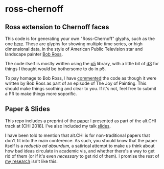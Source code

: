 # ross-chernoff

## Ross extension to Chernoff faces

This code is for generating your own "Ross-Chernoff" glyphs, such as the one [here](https://mcorrell.github.io/ross-chernoff/). These are glyphs for showing multiple time series, or high dimensional data, in the style of American Public Television star and landscape painter [Bob Ross](https://en.wikipedia.org/wiki/Bob_Ross).

The code itself is mostly written using the [p5](https://p5js.org/) library, with a little bit of [d3](https://d3js.org/) for things I thought would be bothersome to do in p5.

To pay homage to Bob Ross, I have [commented](https://github.com/mcorrell/ross-chernoff/blob/master/src/sketch.js) the code as though it were written by Bob Ross as part of an episode of The Joy of Painting. This should make things soothing and clear to you. If it's not, feel free to submit a PR to make things more soporific.

## Paper & Slides
This repo includes a preprint of the [paper](altCHI-preprint.pdf) I presented as part of the alt.CHI track at [CHI 2018].
I've also included my talk [slides](altCHI%20Talk%20Slides.pdf).

I have been told to mention that alt.CHI is for non-traditional papers that don't fit into the main conference. As such, you should know that the paper itself is a _reductio ad absurdum_, a satirical attempt to make us think about how bad ideas circulate in academic vis, and whether there's a way to get rid of them (or if it's even _necessary_ to get rid of them). I promise the rest of [my research](http://correll.io) isn't like this.
